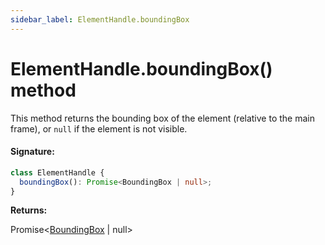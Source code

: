 ```yaml
---
sidebar_label: ElementHandle.boundingBox
---
```


# ElementHandle.boundingBox() method

This method returns the bounding box of the element (relative to the main frame), or `null` if the element is not visible.

#### Signature:

```typescript
class ElementHandle {
  boundingBox(): Promise<BoundingBox | null>;
}
```

**Returns:**

Promise&lt;[BoundingBox](./puppeteer.boundingbox.md) \| null&gt;
